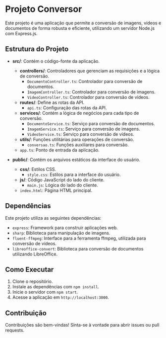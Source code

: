 # Projeto Conversor

Este projeto é uma aplicação que permite a conversão de imagens, vídeos e documentos de forma robusta e eficiente, utilizando um servidor Node.js com Express.js.

## Estrutura do Projeto

- **src/**: Contém o código-fonte da aplicação.
  - **controllers/**: Controladores que gerenciam as requisições e a lógica de conversão.
    - `DocumentoController.ts`: Controlador para conversão de documentos.
    - `ImagemController.ts`: Controlador para conversão de imagens.
    - `VideoController.ts`: Controlador para conversão de vídeos.
  - **routes/**: Define as rotas da API.
    - `api.ts`: Configuração das rotas da API.
  - **services/**: Contém a lógica de negócios para cada tipo de conversão.
    - `DocumentoService.ts`: Serviço para conversão de documentos.
    - `ImagemService.ts`: Serviço para conversão de imagens.
    - `VideoService.ts`: Serviço para conversão de vídeos.
  - **utils/**: Funções utilitárias para operações de conversão.
    - `conversao.ts`: Funções auxiliares para conversão.
  - `app.ts`: Ponto de entrada da aplicação.

- **public/**: Contém os arquivos estáticos da interface do usuário.
  - **css/**: Estilos CSS.
    - `style.css`: Estilos para a interface do usuário.
  - **js/**: Código JavaScript do lado do cliente.
    - `main.js`: Lógica do lado do cliente.
  - `index.html`: Página HTML principal.

## Dependências

Este projeto utiliza as seguintes dependências:

- `express`: Framework para construir aplicações web.
- `sharp`: Biblioteca para manipulação de imagens.
- `fluent-ffmpeg`: Interface para a ferramenta ffmpeg, utilizada para conversão de vídeos.
- `libreoffice-convert`: Biblioteca para conversão de documentos utilizando LibreOffice.

## Como Executar

1. Clone o repositório.
2. Instale as dependências com `npm install`.
3. Inicie o servidor com `npm start`.
4. Acesse a aplicação em `http://localhost:3000`.

## Contribuição

Contribuições são bem-vindas! Sinta-se à vontade para abrir issues ou pull requests.